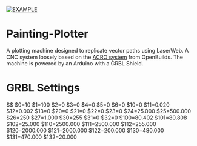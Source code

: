 [![EXAMPLE](https://github.com/badalmer/Painting-Plotter/blob/master/IMG_20180301_171956.jpg)](https://www.youtube.com/embed/eCr1ogUuNPA)

# Painting-Plotter
A plotting machine designed to replicate vector paths using LaserWeb. A CNC system loosely based on the [ACRO system](https://openbuilds.com/builds/openbuilds-acro-system.5416/) from OpenBuilds. The machine is 
powered by an Arduino with a GRBL Shield.

# GRBL Settings
$$
$0=10 
$1=100 
$2=0 
$3=0 
$4=0
$5=0
$6=0
$10=0
$11=0.020
$12=0.002
$13=0
$20=0
$21=0
$22=0
$23=0
$24=25.000
$25=500.000
$26=250
$27=1.000
$30=255
$31=0
$32=0
$100=80.402
$101=80.808
$102=25.000
$110=2500.000
$111=2500.000
$112=255.000
$120=2000.000
$121=2000.000
$122=200.000
$130=480.000
$131=470.000
$132=20.000
